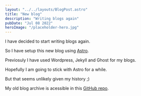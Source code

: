 ```yaml
---
layout: "../../layouts/BlogPost.astro"
title: "New blog"
description: "Writing blogs again"
pubDate: "Jul 08 2022"
heroImage: "/placeholder-hero.jpg"
---
```


I have decided to start writing blogs again.

So I have setup this new blog using [Astro](https://astro.build/).

Previosuly I have used Wordpress, Jekyll and Ghost for my blogs.

Hopefully I am going to stick with Astro for a while.

But that seems unlikely given my history ;)

My old blog archive is acessible in this [GitHub repo](https://github.com/hackerkid/blog).
